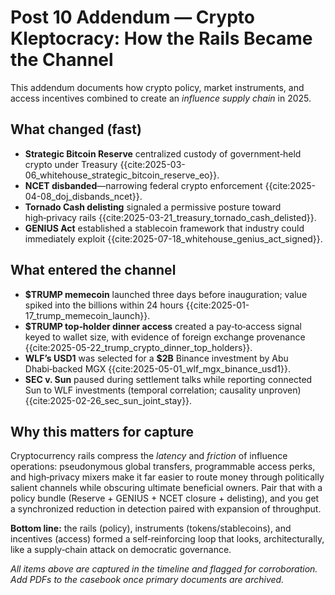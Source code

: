 # Post 10 Addendum — Crypto Kleptocracy: How the Rails Became the Channel

This addendum documents how crypto policy, market instruments, and access incentives combined to
create an *influence supply chain* in 2025.

## What changed (fast)

- **Strategic Bitcoin Reserve** centralized custody of government‑held crypto under Treasury {{cite:2025-03-06_whitehouse_strategic_bitcoin_reserve_eo}}.
- **NCET disbanded**—narrowing federal crypto enforcement {{cite:2025-04-08_doj_disbands_ncet}}.
- **Tornado Cash delisting** signaled a permissive posture toward high‑privacy rails {{cite:2025-03-21_treasury_tornado_cash_delisted}}.
- **GENIUS Act** established a stablecoin framework that industry could immediately exploit {{cite:2025-07-18_whitehouse_genius_act_signed}}.

## What entered the channel

- **$TRUMP memecoin** launched three days before inauguration; value spiked into the billions within 24 hours {{cite:2025-01-17_trump_memecoin_launch}}.
- **$TRUMP top‑holder dinner access** created a pay‑to‑access signal keyed to wallet size, with evidence of foreign exchange provenance {{cite:2025-05-22_trump_crypto_dinner_top_holders}}.
- **WLF’s USD1** was selected for a **$2B** Binance investment by Abu Dhabi‑backed MGX {{cite:2025-05-01_wlf_mgx_binance_usd1}}.
- **SEC v. Sun** paused during settlement talks while reporting connected Sun to WLF investments (temporal correlation; causality unproven) {{cite:2025-02-26_sec_sun_joint_stay}}.

## Why this matters for capture

Cryptocurrency rails compress the *latency* and *friction* of influence operations: pseudonymous global
transfers, programmable access perks, and high‑privacy mixers make it far easier to route money through
politically salient channels while obscuring ultimate beneficial owners. Pair that with a policy bundle
(Reserve + GENIUS + NCET closure + delisting), and you get a synchronized reduction in detection paired
with expansion of throughput.

**Bottom line:** the rails (policy), instruments (tokens/stablecoins), and incentives (access)
formed a self‑reinforcing loop that looks, architecturally, like a supply‑chain attack on democratic
governance.

*All items above are captured in the timeline and flagged for corroboration. Add PDFs to the casebook once primary documents are archived.*
